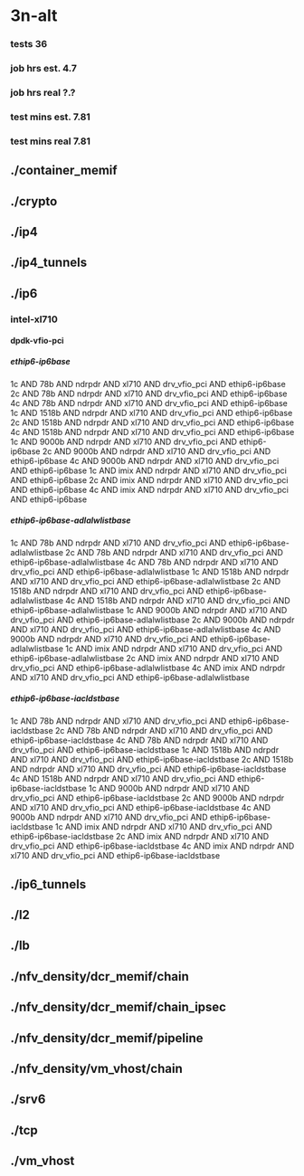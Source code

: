 # 3n-alt
### tests 36
### job hrs est. 4.7
### job hrs real ?.?
### test mins est. 7.81
### test mins real 7.81
## ./container_memif
## ./crypto
## ./ip4
## ./ip4_tunnels
## ./ip6
### intel-xl710
#### dpdk-vfio-pci
##### ethip6-ip6base
1c AND 78b AND ndrpdr AND xl710 AND drv_vfio_pci AND ethip6-ip6base
2c AND 78b AND ndrpdr AND xl710 AND drv_vfio_pci AND ethip6-ip6base
4c AND 78b AND ndrpdr AND xl710 AND drv_vfio_pci AND ethip6-ip6base
1c AND 1518b AND ndrpdr AND xl710 AND drv_vfio_pci AND ethip6-ip6base
2c AND 1518b AND ndrpdr AND xl710 AND drv_vfio_pci AND ethip6-ip6base
4c AND 1518b AND ndrpdr AND xl710 AND drv_vfio_pci AND ethip6-ip6base
1c AND 9000b AND ndrpdr AND xl710 AND drv_vfio_pci AND ethip6-ip6base
2c AND 9000b AND ndrpdr AND xl710 AND drv_vfio_pci AND ethip6-ip6base
4c AND 9000b AND ndrpdr AND xl710 AND drv_vfio_pci AND ethip6-ip6base
1c AND imix AND ndrpdr AND xl710 AND drv_vfio_pci AND ethip6-ip6base
2c AND imix AND ndrpdr AND xl710 AND drv_vfio_pci AND ethip6-ip6base
4c AND imix AND ndrpdr AND xl710 AND drv_vfio_pci AND ethip6-ip6base
##### ethip6-ip6base-adlalwlistbase
1c AND 78b AND ndrpdr AND xl710 AND drv_vfio_pci AND ethip6-ip6base-adlalwlistbase
2c AND 78b AND ndrpdr AND xl710 AND drv_vfio_pci AND ethip6-ip6base-adlalwlistbase
4c AND 78b AND ndrpdr AND xl710 AND drv_vfio_pci AND ethip6-ip6base-adlalwlistbase
1c AND 1518b AND ndrpdr AND xl710 AND drv_vfio_pci AND ethip6-ip6base-adlalwlistbase
2c AND 1518b AND ndrpdr AND xl710 AND drv_vfio_pci AND ethip6-ip6base-adlalwlistbase
4c AND 1518b AND ndrpdr AND xl710 AND drv_vfio_pci AND ethip6-ip6base-adlalwlistbase
1c AND 9000b AND ndrpdr AND xl710 AND drv_vfio_pci AND ethip6-ip6base-adlalwlistbase
2c AND 9000b AND ndrpdr AND xl710 AND drv_vfio_pci AND ethip6-ip6base-adlalwlistbase
4c AND 9000b AND ndrpdr AND xl710 AND drv_vfio_pci AND ethip6-ip6base-adlalwlistbase
1c AND imix AND ndrpdr AND xl710 AND drv_vfio_pci AND ethip6-ip6base-adlalwlistbase
2c AND imix AND ndrpdr AND xl710 AND drv_vfio_pci AND ethip6-ip6base-adlalwlistbase
4c AND imix AND ndrpdr AND xl710 AND drv_vfio_pci AND ethip6-ip6base-adlalwlistbase
##### ethip6-ip6base-iacldstbase
1c AND 78b AND ndrpdr AND xl710 AND drv_vfio_pci AND ethip6-ip6base-iacldstbase
2c AND 78b AND ndrpdr AND xl710 AND drv_vfio_pci AND ethip6-ip6base-iacldstbase
4c AND 78b AND ndrpdr AND xl710 AND drv_vfio_pci AND ethip6-ip6base-iacldstbase
1c AND 1518b AND ndrpdr AND xl710 AND drv_vfio_pci AND ethip6-ip6base-iacldstbase
2c AND 1518b AND ndrpdr AND xl710 AND drv_vfio_pci AND ethip6-ip6base-iacldstbase
4c AND 1518b AND ndrpdr AND xl710 AND drv_vfio_pci AND ethip6-ip6base-iacldstbase
1c AND 9000b AND ndrpdr AND xl710 AND drv_vfio_pci AND ethip6-ip6base-iacldstbase
2c AND 9000b AND ndrpdr AND xl710 AND drv_vfio_pci AND ethip6-ip6base-iacldstbase
4c AND 9000b AND ndrpdr AND xl710 AND drv_vfio_pci AND ethip6-ip6base-iacldstbase
1c AND imix AND ndrpdr AND xl710 AND drv_vfio_pci AND ethip6-ip6base-iacldstbase
2c AND imix AND ndrpdr AND xl710 AND drv_vfio_pci AND ethip6-ip6base-iacldstbase
4c AND imix AND ndrpdr AND xl710 AND drv_vfio_pci AND ethip6-ip6base-iacldstbase
## ./ip6_tunnels
## ./l2
## ./lb
## ./nfv_density/dcr_memif/chain
## ./nfv_density/dcr_memif/chain_ipsec
## ./nfv_density/dcr_memif/pipeline
## ./nfv_density/vm_vhost/chain
## ./srv6
## ./tcp
## ./vm_vhost

